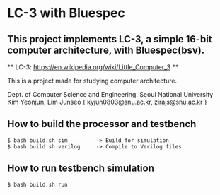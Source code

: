 # LC-3 with Bluespec
## This project implements LC-3, a simple 16-bit computer architecture, with Bluespec(bsv).

** LC-3: https://en.wikipedia.org/wiki/Little_Computer_3 **

This is a project made for studying computer architecture.

Dept. of Computer Science and Engineering, Seoul National University  
Kim Yeonjun, Lim Junseo
{ kyjun0803@snu.ac.kr, zirajs@snu.ac.kr }

## How to build the processor and testbench

    $ bash build.sh sim         -> Build for simulation
    $ bash build.sh verilog     -> Compile to Verilog files

  
## How to run testbench simulation


    $ bash build.sh run

  
